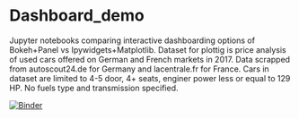 # Dashboard_demo
Jupyter notebooks comparing interactive dashboarding options of Bokeh+Panel vs Ipywidgets+Matplotlib.
Dataset for plottig is price analysis of used cars offered on German and French markets in 2017.
Data scrapped from autoscout24.de for Germany and lacentrale.fr for France.
Cars in dataset are limited to 4-5 door, 4+ seats, enginer power less or equal to 129 HP.
No fuels type and transmission specified.

[![Binder](https://mybinder.org/badge_logo.svg)](https://mybinder.org/v2/gh/AndyShor/Dashboard_demo/master)
